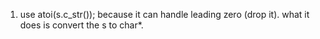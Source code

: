 1. use atoi(s.c_str()); because it can handle leading zero (drop it). what it does is convert the s to char*.